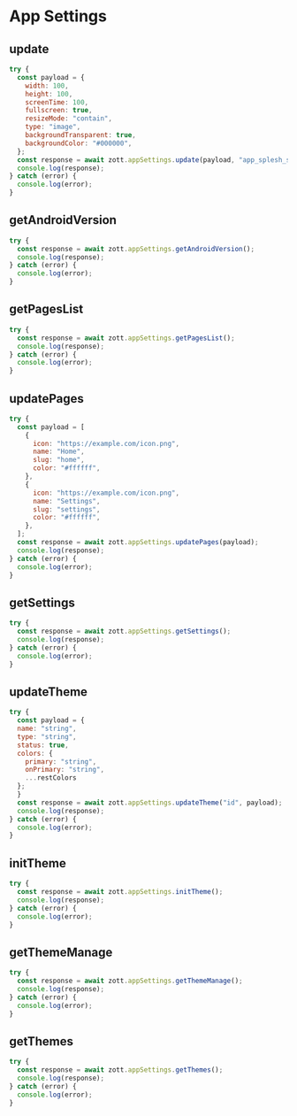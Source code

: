 # App Settings

## update

```javascript
try {
  const payload = {
    width: 100,
    height: 100,
    screenTime: 100,
    fullscreen: true,
    resizeMode: "contain",
    type: "image",
    backgroundTransparent: true,
    backgroundColor: "#000000",
  };
  const response = await zott.appSettings.update(payload, "app_splesh_screen");
  console.log(response);
} catch (error) {
  console.log(error);
}
```

## getAndroidVersion

```javascript
try {
  const response = await zott.appSettings.getAndroidVersion();
  console.log(response);
} catch (error) {
  console.log(error);
}
```

## getPagesList

```javascript
try {
  const response = await zott.appSettings.getPagesList();
  console.log(response);
} catch (error) {
  console.log(error);
}
```

## updatePages

```javascript
try {
  const payload = [
    {
      icon: "https://example.com/icon.png",
      name: "Home",
      slug: "home",
      color: "#ffffff",
    },
    {
      icon: "https://example.com/icon.png",
      name: "Settings",
      slug: "settings",
      color: "#ffffff",
    },
  ];
  const response = await zott.appSettings.updatePages(payload);
  console.log(response);
} catch (error) {
  console.log(error);
}
```

## getSettings

```javascript
try {
  const response = await zott.appSettings.getSettings();
  console.log(response);
} catch (error) {
  console.log(error);
}
```

## updateTheme

```javascript
try {
  const payload = {
  name: "string",
  type: "string",
  status: true,
  colors: {
    primary: "string",
    onPrimary: "string",
    ...restColors
  };
  }
  const response = await zott.appSettings.updateTheme("id", payload);
  console.log(response);
} catch (error) {
  console.log(error);
}
```

## initTheme

```javascript
try {
  const response = await zott.appSettings.initTheme();
  console.log(response);
} catch (error) {
  console.log(error);
}
```

## getThemeManage

```javascript
try {
  const response = await zott.appSettings.getThemeManage();
  console.log(response);
} catch (error) {
  console.log(error);
}
```

## getThemes

```javascript
try {
  const response = await zott.appSettings.getThemes();
  console.log(response);
} catch (error) {
  console.log(error);
}
```
